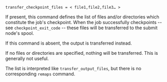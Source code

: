     transfer_checkpoint_files = < file1,file2,file3… >

If present, this command defines the list of files and/or directories
which constitute the job's checkpoint. When the job successfully
checkpoints -- see `checkpoint_exit_code` -- these files will be
transferred to the submit node's spool.

If this command is absent, the output is transferred instead.

If no files or directories are specified, nothing will be transferred.
This is generally not useful.

The list is interpreted like `transfer_output_files`, but there is no
corresponding `remaps` command.
